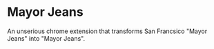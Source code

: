 # Mayor Jeans
An unserious chrome extension that transforms San Francsico "Mayor Jeans" into "Mayor Jeans".
